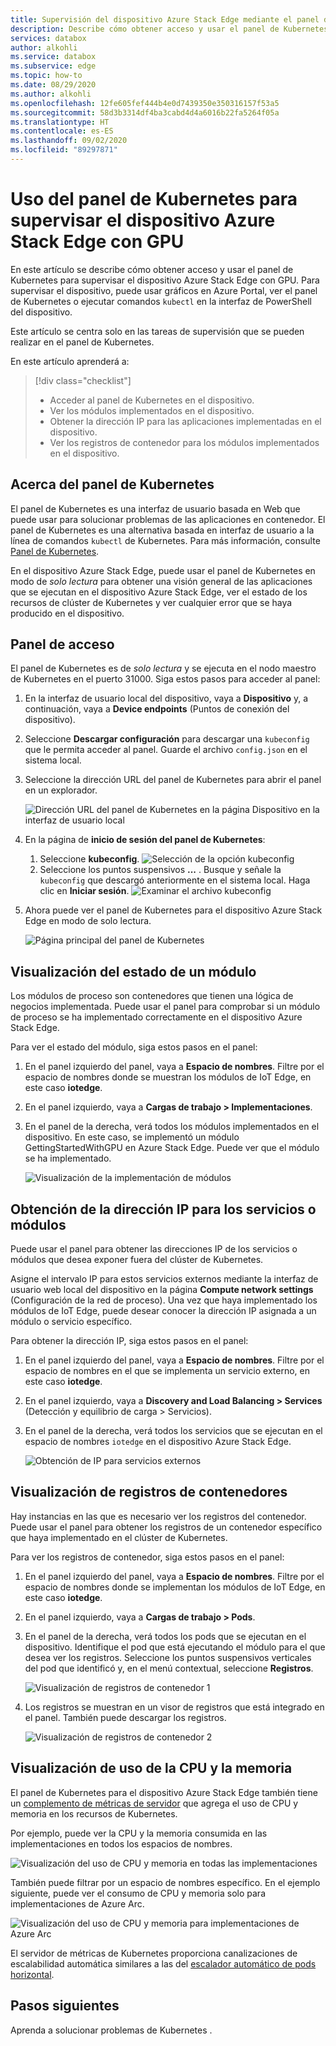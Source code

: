 ```yaml
---
title: Supervisión del dispositivo Azure Stack Edge mediante el panel de Kubernetes | Microsoft Docs
description: Describe cómo obtener acceso y usar el panel de Kubernetes para supervisar el dispositivo Azure Stack Edge.
services: databox
author: alkohli
ms.service: databox
ms.subservice: edge
ms.topic: how-to
ms.date: 08/29/2020
ms.author: alkohli
ms.openlocfilehash: 12fe605fef444b4e0d7439350e350316157f53a5
ms.sourcegitcommit: 58d3b3314df4ba3cabd4d4a6016b22fa5264f05a
ms.translationtype: HT
ms.contentlocale: es-ES
ms.lasthandoff: 09/02/2020
ms.locfileid: "89297871"
---
```

# <a name="use-kubernetes-dashboard-to-monitor-your-azure-stack-edge-gpu-device"></a>Uso del panel de Kubernetes para supervisar el dispositivo Azure Stack Edge con GPU

En este artículo se describe cómo obtener acceso y usar el panel de Kubernetes para supervisar el dispositivo Azure Stack Edge con GPU. Para supervisar el dispositivo, puede usar gráficos en Azure Portal, ver el panel de Kubernetes o ejecutar comandos `kubectl` en la interfaz de PowerShell del dispositivo. 

Este artículo se centra solo en las tareas de supervisión que se pueden realizar en el panel de Kubernetes.

En este artículo aprenderá a:

> [!div class="checklist"]
>
> * Acceder al panel de Kubernetes en el dispositivo.
> * Ver los módulos implementados en el dispositivo.
> * Obtener la dirección IP para las aplicaciones implementadas en el dispositivo.
> * Ver los registros de contenedor para los módulos implementados en el dispositivo.


## <a name="about-kubernetes-dashboard"></a>Acerca del panel de Kubernetes

El panel de Kubernetes es una interfaz de usuario basada en Web que puede usar para solucionar problemas de las aplicaciones en contenedor. El panel de Kubernetes es una alternativa basada en interfaz de usuario a la línea de comandos `kubectl` de Kubernetes. Para más información, consulte [Panel de Kubernetes](https://kubernetes.io/docs/tasks/access-application-cluster/web-ui-dashboard/). 

En el dispositivo Azure Stack Edge, puede usar el panel de Kubernetes en modo de *solo lectura* para obtener una visión general de las aplicaciones que se ejecutan en el dispositivo Azure Stack Edge, ver el estado de los recursos de clúster de Kubernetes y ver cualquier error que se haya producido en el dispositivo.

## <a name="access-dashboard"></a>Panel de acceso

El panel de Kubernetes es de *solo lectura* y se ejecuta en el nodo maestro de Kubernetes en el puerto 31000. Siga estos pasos para acceder al panel: 

1. En la interfaz de usuario local del dispositivo, vaya a **Dispositivo** y, a continuación, vaya a **Device endpoints** (Puntos de conexión del dispositivo). 
1. Seleccione **Descargar configuración** para descargar una `kubeconfig` que le permita acceder al panel. Guarde el archivo `config.json` en el sistema local.
1. Seleccione la dirección URL del panel de Kubernetes para abrir el panel en un explorador.

    ![Dirección URL del panel de Kubernetes en la página Dispositivo en la interfaz de usuario local](./media/azure-stack-edge-gpu-monitor-kubernetes-dashboard/kubernetes-dashboard-url-local-ui-1.png)

1. En la página de **inicio de sesión del panel de Kubernetes**:
    
    1. Seleccione **kubeconfig**. 
        ![Selección de la opción kubeconfig](./media/azure-stack-edge-gpu-monitor-kubernetes-dashboard/kubernetes-dashboard-sign-in-1.png) 
    1. Seleccione los puntos suspensivos **...** . Busque y señale la `kubeconfig` que descargó anteriormente en el sistema local. Haga clic en **Iniciar sesión**.
        ![Examinar el archivo kubeconfig](./media/azure-stack-edge-gpu-monitor-kubernetes-dashboard/kubernetes-dashboard-sign-in-2.png)    

6. Ahora puede ver el panel de Kubernetes para el dispositivo Azure Stack Edge en modo de solo lectura.

    ![Página principal del panel de Kubernetes](./media/azure-stack-edge-gpu-monitor-kubernetes-dashboard/kubernetes-dashboard-main-page-1.png)

## <a name="view-module-status"></a>Visualización del estado de un módulo

Los módulos de proceso son contenedores que tienen una lógica de negocios implementada. Puede usar el panel para comprobar si un módulo de proceso se ha implementado correctamente en el dispositivo Azure Stack Edge.

Para ver el estado del módulo, siga estos pasos en el panel:

1. En el panel izquierdo del panel, vaya a **Espacio de nombres**. Filtre por el espacio de nombres donde se muestran los módulos de IoT Edge, en este caso **iotedge**.
1. En el panel izquierdo, vaya a **Cargas de trabajo > Implementaciones**.
1. En el panel de la derecha, verá todos los módulos implementados en el dispositivo. En este caso, se implementó un módulo GettingStartedWithGPU en Azure Stack Edge. Puede ver que el módulo se ha implementado.

    ![Visualización de la implementación de módulos](./media/azure-stack-edge-gpu-monitor-kubernetes-dashboard/kubernetes-view-module-deployment-1.png)

 
## <a name="get-ip-address-for-services-or-modules"></a>Obtención de la dirección IP para los servicios o módulos

Puede usar el panel para obtener las direcciones IP de los servicios o módulos que desea exponer fuera del clúster de Kubernetes. 

Asigne el intervalo IP para estos servicios externos mediante la interfaz de usuario web local del dispositivo en la página **Compute network settings** (Configuración de la red de proceso). Una vez que haya implementado los módulos de IoT Edge, puede desear conocer la dirección IP asignada a un módulo o servicio específico. 

Para obtener la dirección IP, siga estos pasos en el panel:

1. En el panel izquierdo del panel, vaya a **Espacio de nombres**. Filtre por el espacio de nombres en el que se implementa un servicio externo, en este caso **iotedge**.
1. En el panel izquierdo, vaya a **Discovery and Load Balancing > Services** (Detección y equilibrio de carga > Servicios).
1. En el panel de la derecha, verá todos los servicios que se ejecutan en el espacio de nombres `iotedge` en el dispositivo Azure Stack Edge.

    ![Obtención de IP para servicios externos](./media/azure-stack-edge-gpu-monitor-kubernetes-dashboard/kubernetes-get-ip-external-service-1.png)

## <a name="view-container-logs"></a>Visualización de registros de contenedores

Hay instancias en las que es necesario ver los registros del contenedor. Puede usar el panel para obtener los registros de un contenedor específico que haya implementado en el clúster de Kubernetes.

Para ver los registros de contenedor, siga estos pasos en el panel:

1. En el panel izquierdo del panel, vaya a **Espacio de nombres**. Filtre por el espacio de nombres donde se implementan los módulos de IoT Edge, en este caso **iotedge**.
1. En el panel izquierdo, vaya a **Cargas de trabajo > Pods**.
1. En el panel de la derecha, verá todos los pods que se ejecutan en el dispositivo. Identifique el pod que está ejecutando el módulo para el que desea ver los registros. Seleccione los puntos suspensivos verticales del pod que identificó y, en el menú contextual, seleccione **Registros**.

    ![Visualización de registros de contenedor 1](./media/azure-stack-edge-gpu-monitor-kubernetes-dashboard/kubernetes-view-container-logs-1.png)

1. Los registros se muestran en un visor de registros que está integrado en el panel. También puede descargar los registros.

    ![Visualización de registros de contenedor 2](./media/azure-stack-edge-gpu-monitor-kubernetes-dashboard/kubernetes-view-container-logs-1.png)
    

## <a name="view-cpu-memory-usage"></a>Visualización de uso de la CPU y la memoria

El panel de Kubernetes para el dispositivo Azure Stack Edge también tiene un [complemento de métricas de servidor](https://kubernetes.io/docs/tasks/debug-application-cluster/resource-metrics-pipeline/) que agrega el uso de CPU y memoria en los recursos de Kubernetes.
 
Por ejemplo, puede ver la CPU y la memoria consumida en las implementaciones en todos los espacios de nombres. 

![Visualización del uso de CPU y memoria en todas las implementaciones](./media/azure-stack-edge-gpu-monitor-kubernetes-dashboard/view-cpu-memory-all-1.png)

También puede filtrar por un espacio de nombres específico. En el ejemplo siguiente, puede ver el consumo de CPU y memoria solo para implementaciones de Azure Arc.  

![Visualización del uso de CPU y memoria para implementaciones de Azure Arc](./media/azure-stack-edge-gpu-monitor-kubernetes-dashboard/view-cpu-memory-azure-arc-1.png)

El servidor de métricas de Kubernetes proporciona canalizaciones de escalabilidad automática similares a las del [escalador automático de pods horizontal](https://kubernetes.io/docs/tasks/run-application/horizontal-pod-autoscale/).


## <a name="next-steps"></a>Pasos siguientes

Aprenda a solucionar problemas de Kubernetes <!--insert link-->.
